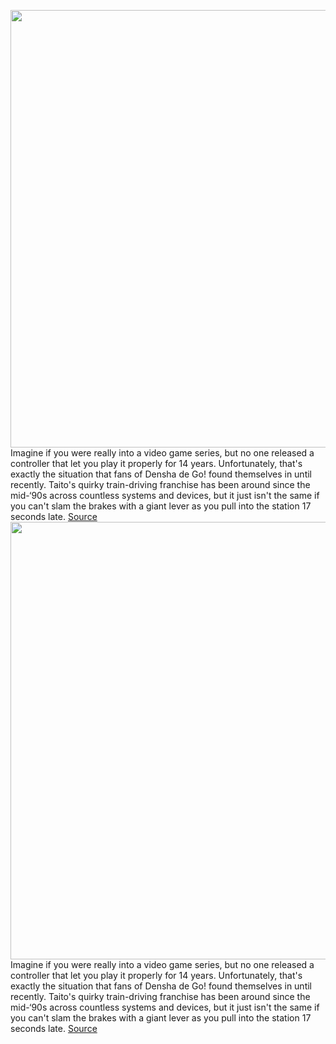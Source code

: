 <img src='https://cdn.vox-cdn.com/thumbor/vj56EHleUKGNFFGyg9sOLhK-1lE=/0x0:2040x1360/1200x800/filters:focal(857x517:1183x843)/cdn.vox-cdn.com/uploads/chorus_image/image/69736300/DSCF7743.0.jpg' width='700px' /><br/>
Imagine if you were really into a video game series, but no one released a controller that let you play it properly for 14 years. Unfortunately, that's exactly the situation that fans of Densha de Go! found themselves in until recently. Taito's quirky train-driving franchise has been around since the mid-‘90s across countless systems and devices, but it just isn't the same if you can't slam the brakes with a giant lever as you pull into the station 17 seconds late.
<a href='https://www.theverge.com/22628513/densha-de-go-switch-controller-review-hashirou-yamanote-sen'> Source <a/><img src='https://cdn.vox-cdn.com/thumbor/vj56EHleUKGNFFGyg9sOLhK-1lE=/0x0:2040x1360/1200x800/filters:focal(857x517:1183x843)/cdn.vox-cdn.com/uploads/chorus_image/image/69736300/DSCF7743.0.jpg' width='700px' /><br/>
Imagine if you were really into a video game series, but no one released a controller that let you play it properly for 14 years. Unfortunately, that's exactly the situation that fans of Densha de Go! found themselves in until recently. Taito's quirky train-driving franchise has been around since the mid-‘90s across countless systems and devices, but it just isn't the same if you can't slam the brakes with a giant lever as you pull into the station 17 seconds late.
<a href='https://www.theverge.com/22628513/densha-de-go-switch-controller-review-hashirou-yamanote-sen'> Source <a/>